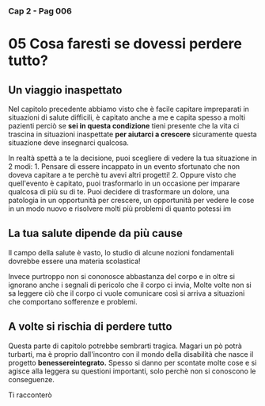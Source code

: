 ### Cap 2 - Pag 006
# 05 Cosa faresti se dovessi perdere tutto?

## Un viaggio inaspettato

Nel capitolo precedente abbiamo visto che è facile capitare impreparati in situazioni di salute difficili, è capitato anche a me e capita spesso a molti pazienti perciò se **sei in questa condizione** tieni presente che la vita ci trascina in situazioni inaspettate **per aiutarci a crescere**  sicuramente questa situazione deve insegnarci qualcosa. 

In realtà spettà a te la decisione, puoi scegliere di vedere la tua situazione in 2 modi:
	1. Pensare di essere incappato in un evento sfortunato che non doveva capitare a te perchè tu avevi altri progetti!
	2. Oppure visto che quell'evento è capitato, puoi trasformarlo in un occasione per imparare qualcosa di più su di te.  Puoi decidere di trasformare un dolore, una patologia in un opportunità per crescere, un opportunità per vedere le cose in un modo nuovo e risolvere molti più problemi di quanto potessi im
 
## La tua salute dipende da più cause

Il campo della salute è vasto, lo studio di alcune nozioni fondamentali dovrebbe essere una materia scolastica! 

Invece purtroppo non si cononosce abbastanza del corpo e in oltre si ignorano anche i segnali di pericolo che il corpo ci invia, Molte volte non si sa leggere ciò che il corpo ci vuole comunicare così si arriva a situazioni che comportano sofferenze e problemi.

## A volte si rischia di perdere tutto

Questa parte di capitolo potrebbe sembrarti tragica. Magari un pò potrà turbarti, ma è proprio dall'incontro con il mondo della disabilità che nasce il progetto **benessereintegrato.**
Spesso si danno per scontate molte cose e si agisce alla leggera su questioni importanti, solo perchè non si conoscono le conseguenze.

Ti racconterò 

<!--stackedit_data:
eyJoaXN0b3J5IjpbLTE0NDU1OTQ0MzJdfQ==
-->